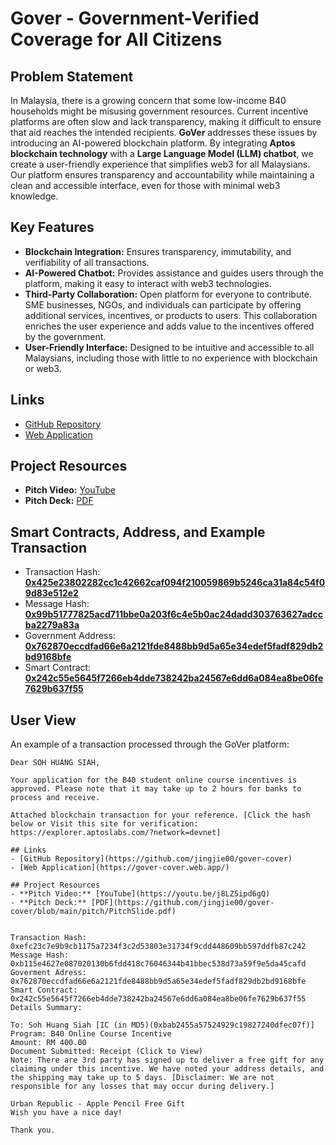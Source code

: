 # Gover - Government-Verified Coverage for All Citizens

## Problem Statement
In Malaysia, there is a growing concern that some low-income B40 households might be misusing government resources. Current incentive platforms are often slow and lack transparency, making it difficult to ensure that aid reaches the intended recipients. **GoVer** addresses these issues by introducing an AI-powered blockchain platform. By integrating **Aptos blockchain technology** with a **Large Language Model (LLM) chatbot**, we create a user-friendly experience that simplifies web3 for all Malaysians. Our platform ensures transparency and accountability while maintaining a clean and accessible interface, even for those with minimal web3 knowledge.

## Key Features
- **Blockchain Integration:** Ensures transparency, immutability, and verifiability of all transactions.
- **AI-Powered Chatbot:** Provides assistance and guides users through the platform, making it easy to interact with web3 technologies.
- **Third-Party Collaboration:** Open platform for everyone to contribute. SME businesses, NGOs, and individuals can participate by offering additional services, incentives, or products to users. This collaboration enriches the user experience and adds value to the incentives offered by the government.
- **User-Friendly Interface:** Designed to be intuitive and accessible to all Malaysians, including those with little to no experience with blockchain or web3.

## Links
- [GitHub Repository](https://github.com/jingjie00/gover-cover)
- [Web Application](https://gover-cover.web.app/)

## Project Resources
- **Pitch Video:** [YouTube](https://youtu.be/j8LZ5ipd6gQ)
- **Pitch Deck:** [PDF](https://github.com/jingjie00/gover-cover/blob/main/pitch/PitchSlide.pdf)


## Smart Contracts, Address, and Example Transaction
- Transaction Hash: [**0x425e23802282cc1c42662caf094f210059869b5246ca31a84c54f09d83e512e2**](https://explorer.aptoslabs.com/txn/0x425e23802282cc1c42662caf094f210059869b5246ca31a84c54f09d83e512e2?network=devnet)
- Message Hash: [**0x99b51777825acd711bbe0a203f6c4e5b0ac24dadd303763627adccba2279a83a**](https://explorer.aptoslabs.com/txn/{{mid}}?network=devnet)
- Government Address: [**0x762870eccdfad66e6a2121fde8488bb9d5a65e34edef5fadf829db2bd9168bfe**](https://explorer.aptoslabs.com/object/0x762870eccdfad66e6a2121fde8488bb9d5a65e34edef5fadf829db2bd9168bfe?network=devnet)
- Smart Contract: [**0x242c55e5645f7266eb4dde738242ba24567e6dd6a084ea8be06fe7629b637f55**](https://explorer.aptoslabs.com/object/0x242c55e5645f7266eb4dde738242ba24567e6dd6a084ea8be06fe7629b637f55?network=devnet)



## User View
An example of a transaction processed through the GoVer platform:
```
Dear SOH HUANG SIAH,

Your application for the B40 student online course incentives is approved. Please note that it may take up to 2 hours for banks to process and receive.

Attached blockchain transaction for your reference. [Click the hash below or Visit this site for verification: https://explorer.aptoslabs.com/?network=devnet] 

## Links
- [GitHub Repository](https://github.com/jingjie00/gover-cover)
- [Web Application](https://gover-cover.web.app/)

## Project Resources
- **Pitch Video:** [YouTube](https://youtu.be/j8LZ5ipd6gQ)
- **Pitch Deck:** [PDF](https://github.com/jingjie00/gover-cover/blob/main/pitch/PitchSlide.pdf)


Transaction Hash: 0xefc23c7e9b9cb1175a7234f3c2d53803e31734f9cdd448609bb597ddfb87c242
Message Hash: 0xb115e4627e087020130b6fdd418c76046344b41bbec538d73a59f9e5da45cafd
Goverment Adress: 0x762870eccdfad66e6a2121fde8488bb9d5a65e34edef5fadf829db2bd9168bfe
Smart Contract: 0x242c55e5645f7266eb4dde738242ba24567e6dd6a084ea8be06fe7629b637f55
Details Summary:

To: Soh Huang Siah [IC (in MD5)(0xbab2455a57524929c19827240dfec07f)]
Program: B40 Online Course Incentive
Amount: RM 400.00
Document Submitted: Receipt (Click to View)
Note: There are 3rd party has signed up to deliver a free gift for any claiming under this incentive. We have noted your address details, and the shipping may take up to 5 days. [Disclaimer: We are not responsible for any losses that may occur during delivery.]

Urban Republic - Apple Pencil Free Gift
Wish you have a nice day!

Thank you. 
```